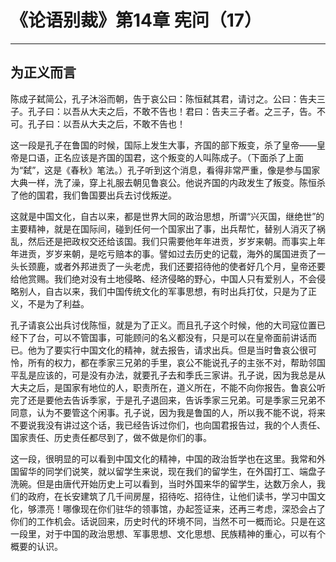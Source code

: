 # 《论语别裁》第14章 宪问（17）

------

## 为正义而言

陈成子弑简公，孔子沐浴而朝，告于哀公曰：陈恒弑其君，请讨之。公曰：告夫三子。孔子曰：以吾从大夫之后，不敢不告也！君曰：告夫三子者。之三子，告。不可。孔子曰：以吾从大夫之后，不敢不告也！

这一段是孔子在鲁国的时候，国际上发生大事，齐国的部下叛变，杀了皇帝——皇帝是口语，正名应该是齐国的国君，这个叛变的人叫陈成子。（下面杀了上面为“弑”，这是《春秋》笔法。）孔子听到这个消息，看得非常严重，像是参与国家大典一样，洗了澡，穿上礼服去朝见鲁哀公。他说齐国的内政发生了叛变。陈恒杀了他的国君，我们鲁国要出兵去讨伐叛逆。

这就是中国文化，自古以来，都是世界大同的政治思想，所谓“兴灭国，继绝世”的主要精神，就是在国际间，碰到任何一个国家出了事，出兵帮忙，替别人消灭了祸乱，然后还是把政权交还给该国。我们只需要他年年进贡，岁岁来朝。而事实上年年进贡，岁岁来朝，是吃亏赔本的事。譬如过去历史的记载，海外的属国进贡了一头长颈鹿，或者外邦进贡了一头老虎，我们还要招待他的使者好几个月，皇帝还要给他赏赐。我们绝对没有土地侵略、经济侵略的野心，中国人只有爱别人，不会侵略别人，自古以来，我们中国传统文化的军事思想，有时出兵打仗，只是为了正义，不是为了利益。

孔子请哀公出兵讨伐陈恒，就是为了正义。而且孔子这个时候，他的大司寇位置已经下了台，可以不管国事，可能顾问的名义都没有，只是可以在皇帝面前讲话而已。他为了要实行中国文化的精神，就去报告，请求出兵。但是当时鲁哀公很可怜，所有的权力，都在季家三兄弟的手里，哀公不能说孔子的主张不对，帮助邻国平乱是应该的，可是没有办法，就要孔子去和季氏三家讲。孔子说，因为我总是从大夫之后，是国家有地位的人，职责所在，道义所在，不能不向你报告。鲁哀公听完了还是要他去告诉季家，于是孔子退回来，告诉季家三兄弟。可是季家三兄弟不同意，认为不要管这个闲事。孔子说，因为我是鲁国的人，所以我不能不说，将来不要说我没有讲过这个话，我已经告诉过你们，也向国君报告过，我的个人责任、国家责任、历史责任都尽到了，做不做是你们的事。

这一段，很明显的可以看到中国文化的精神，中国的政治哲学也在这里。我常和外国留华的同学们说笑，就以留学生来说，现在我们的留学生，在外国打工、端盘子洗碗。但是由唐代开始历史上可以看到，当时外国来华的留学生，达数万余人，我们的政府，在长安建筑了几千间房屋，招待吃、招待住，让他们读书，学习中国文化，够漂亮！哪像现在你们驻华的领事馆，办起签证来，还再三考虑，深恐会占了你们的工作机会。话说回来，历史时代的环境不同，当然不可一概而论。只是在这一段里，对于中国的政治思想、军事思想、文化思想、民族精神的重心，可以有个概要的认识。

